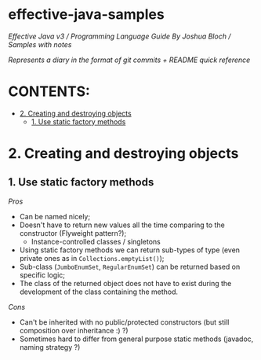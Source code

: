 # effective-java-samples
_Effective Java v3 / Programming Language Guide By Joshua Bloch / Samples with notes_

_Represents a diary in the format of git commits + README quick reference_

# CONTENTS:
- [2. Creating and destroying objects](#2-creating-and-destroying-objects)
    - [1. Use static factory methods](#1-use-static-factory-methods)

# 2. Creating and destroying objects
## 1. Use static factory methods

*Pros*
* Can be named nicely;
* Doesn't have to return new values all the time comparing to the constructor (Flyweight pattern?);
    * Instance-controlled classes / singletons
* Using static factory methods we can return sub-types of type (even private ones as in `Collections.emptyList()`);
* Sub-class (`JumboEnumSet`, `RegularEnumSet`) can be returned based on specific logic;
* The class of the returned object does not have to exist during the development of the class containing the method.

*Cons*
* Can't be inherited with no public/protected constructors (but still composition over inheritance :) ?)
* Sometimes hard to differ from general purpose static methods (javadoc, naming strategy ?)

